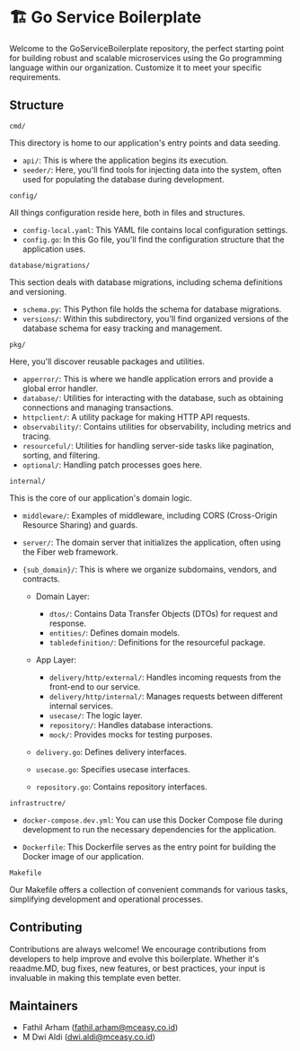 # 🏗️ Go Service Boilerplate

Welcome to the GoServiceBoilerplate repository, the perfect starting point for building robust and scalable microservices using the Go programming language within our organization. Customize it to meet your specific requirements.

## Structure
`cmd/`

This directory is home to our application's entry points and data seeding.

- `api/`: This is where the application begins its execution.
- `seeder/`: Here, you'll find tools for injecting data into the system, often used for populating the database during development.

`config/`

All things configuration reside here, both in files and structures.

- `config-local.yaml`: This YAML file contains local configuration settings.
- `config.go`: In this Go file, you'll find the configuration structure that the application uses.

`database/migrations/`

This section deals with database migrations, including schema definitions and versioning.

- `schema.py`: This Python file holds the schema for database migrations.
- `versions/`: Within this subdirectory, you'll find organized versions of the database schema for easy tracking and management.

`pkg/`

Here, you'll discover reusable packages and utilities.

- `apperror/`: This is where we handle application errors and provide a global error handler.
- `database/`: Utilities for interacting with the database, such as obtaining connections and managing transactions.
- `httpclient/`: A utility package for making HTTP API requests.
- `observability/`: Contains utilities for observability, including metrics and tracing.
- `resourceful/`: Utilities for handling server-side tasks like pagination, sorting, and filtering.
- `optional/`: Handling patch processes goes here.

`internal/`

This is the core of our application's domain logic.

- `middleware/`: Examples of middleware, including CORS (Cross-Origin Resource Sharing) and guards.
- `server/`: The domain server that initializes the application, often using the Fiber web framework.
- `{sub_domain}/`: This is where we organize subdomains, vendors, and contracts.

  - Domain Layer:
    - `dtos/`: Contains Data Transfer Objects (DTOs) for request and response.
    - `entities/`: Defines domain models.
    - `tabledefinition/`: Definitions for the resourceful package.
  
  - App Layer:
    - `delivery/http/external/`: Handles incoming requests from the front-end to our service.
    - `delivery/http/internal/`: Manages requests between different internal services.
    - `usecase/`: The logic layer.
    - `repository/`: Handles database interactions.
    - `mock/`: Provides mocks for testing purposes.
  
  - `delivery.go`: Defines delivery interfaces.
  - `usecase.go`: Specifies usecase interfaces.
  - `repository.go`: Contains repository interfaces.

`infrastructre/`

- `docker-compose.dev.yml`: You can use this Docker Compose file during development to run the necessary dependencies for the application.

- `Dockerfile`: This Dockerfile serves as the entry point for building the Docker image of our application.


`Makefile`

Our Makefile offers a collection of convenient commands for various tasks, simplifying development and operational processes.

## Contributing
Contributions are always welcome! We encourage contributions from developers to help improve and evolve this boilerplate. Whether it's reaadme.MD, bug fixes, new features, or best practices, your input is invaluable in making this template even better.

## Maintainers
- Fathil Arham (fathil.arham@mceasy.co.id)
- M Dwi Aldi (dwi.aldi@mceasy.co.id)
